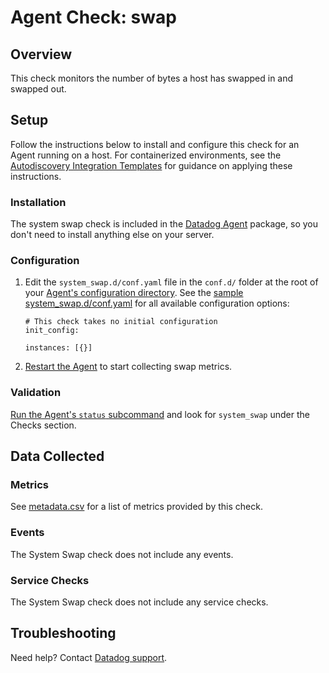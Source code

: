 # Agent Check: swap

## Overview

This check monitors the number of bytes a host has swapped in and swapped out.

## Setup

Follow the instructions below to install and configure this check for an Agent running on a host. For containerized environments, see the [Autodiscovery Integration Templates][8] for guidance on applying these instructions.



### Installation

The system swap check is included in the [Datadog Agent][1] package, so you don't need to install anything else on your server.

### Configuration

1. Edit the `system_swap.d/conf.yaml` file in the `conf.d/` folder at the root of your [Agent's configuration directory][2]. See the [sample system_swap.d/conf.yaml][3] for all available configuration options:

    ```
    # This check takes no initial configuration
    init_config:

    instances: [{}]
    ```

2. [Restart the Agent][4] to start collecting swap metrics.

### Validation

[Run the Agent's `status` subcommand][5] and look for `system_swap` under the Checks section.

## Data Collected
### Metrics

See [metadata.csv][6] for a list of metrics provided by this check.

### Events
The System Swap check does not include any events.

### Service Checks
The System Swap check does not include any service checks.

## Troubleshooting
Need help? Contact [Datadog support][7].

[1]: https://app.datadoghq.com/account/settings#agent
[2]: https://docs.datadoghq.com/agent/guide/agent-configuration-files/?tab=agentv6#agent-configuration-directory
[3]: https://github.com/DataDog/integrations-core/blob/master/system_swap/datadog_checks/system_swap/data/conf.yaml.example
[4]: https://docs.datadoghq.com/agent/guide/agent-commands/?tab=agentv6#start-stop-and-restart-the-agent
[5]: https://docs.datadoghq.com/agent/guide/agent-commands/?tab=agentv6#agent-status-and-information
[6]: https://github.com/DataDog/integrations-core/blob/master/system_swap/metadata.csv
[7]: https://docs.datadoghq.com/help
[8]: https://docs.datadoghq.com/agent/autodiscovery/integrations
